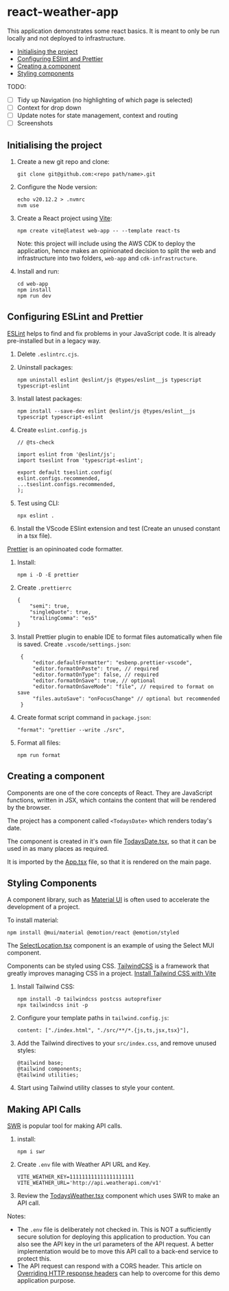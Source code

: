 # react-weather-app

This application demonstrates some react basics. It is meant to only be run locally and not deployed to infrastructure.

- [Initialising the project](#initialising-the-project)
- [Configuring ESlint and Prettier](#configuring-eslint-and-prettier)
- [Creating a component](#creating-a-component)
- [Styling components](#styling-components)

TODO:

- [ ] Tidy up Navigation (no highlighting of which page is selected)
- [ ] Context for drop down
- [ ] Update notes for state management, context and routing
- [ ] Screenshots

## Initialising the project

1. Create a new git repo and clone:
   ```
   git clone git@github.com:<repo path/name>.git
   ```
1. Configure the Node version:
   ```
   echo v20.12.2 > .nvmrc
   nvm use
   ```
1. Create a React project using [Vite](https://vitejs.dev/):

   ```
   npm create vite@latest web-app -- --template react-ts
   ```

   Note: this project will include using the AWS CDK to deploy the application, hence makes an opinionated decision to split the web and infrastructure into two folders, `web-app` and `cdk-infrastructure`.

1. Install and run:
   ```
   cd web-app
   npm install
   npm run dev
   ```

## Configuring ESLint and Prettier

[ESLint](https://eslint.org/) helps to find and fix problems in your JavaScript code. It is already pre-installed but in a legacy way.

1. Delete `.eslintrc.cjs`.

1. Uninstall packages:
   ```
   npm uninstall eslint @eslint/js @types/eslint__js typescript typescript-eslint
   ```
1. Install latest packages:
   ```
   npm install --save-dev eslint @eslint/js @types/eslint__js typescript typescript-eslint
   ```
1. Create `eslint.config.js`

   ```
   // @ts-check

   import eslint from '@eslint/js';
   import tseslint from 'typescript-eslint';

   export default tseslint.config(
   eslint.configs.recommended,
   ...tseslint.configs.recommended,
   );
   ```

1. Test using CLI:
   ```
   npx eslint .
   ```
1. Install the VScode ESlint extension and test (Create an unused constant in a tsx file).

[Prettier](https://prettier.io/) is an opininoated code formatter.

1. Install:

   ```
   npm i -D -E prettier
   ```

1. Create `.prettierrc`
   ```
   {
       "semi": true,
       "singleQuote": true,
       "trailingComma": "es5"
   }
   ```
1. Install Prettier plugin to enable IDE to format files automatically when file is saved. Create `.vscode/settings.json`:
   ```
    {
        "editor.defaultFormatter": "esbenp.prettier-vscode",
        "editor.formatOnPaste": true, // required
        "editor.formatOnType": false, // required
        "editor.formatOnSave": true, // optional
        "editor.formatOnSaveMode": "file", // required to format on save
        "files.autoSave": "onFocusChange" // optional but recommended
    }
   ```
1. Create format script command in `package.json`:
   ```
   "format": "prettier --write ./src",
   ```
1. Format all files:
   ```
   npm run format
   ```

## Creating a component

Components are one of the core concepts of React. They are JavaScript functions, written in JSX, which contains the content that will be rendered by the browser.

The project has a component called `<TodaysDate>` which renders today's date.

The component is created in it's own file [TodaysDate.tsx](/web-app/src/components/TodaysDate.tsx), so that it can be used in as many places as required.

It is imported by the [App.tsx](/web-app/src/App.tsx) file, so that it is rendered on the main page.

## Styling Components

A component library, such as [Material UI](https://mui.com/) is often used to accelerate the development of a project.

To install material:

```
npm install @mui/material @emotion/react @emotion/styled
```

The [SelectLocation.tsx](/web-app/src/components/SelectLocation.tsx) component is an example of using the Select MUI component.

Components can be styled using CSS. [TailwindCSS](https://tailwindcss.com/) is a framework that greatly improves managing CSS in a project. [Install Tailwind CSS with Vite](https://tailwindcss.com/docs/guides/vite)

1. Install Tailwind CSS:
   ```
   npm install -D tailwindcss postcss autoprefixer
   npx tailwindcss init -p
   ```
1. Configure your template paths in `tailwind.config.js`:
   ```
   content: ["./index.html", "./src/**/*.{js,ts,jsx,tsx}"],
   ```
1. Add the Tailwind directives to your `src/index.css`, and remove unused styles:
   ```
   @tailwind base;
   @tailwind components;
   @tailwind utilities;
   ```
1. Start using Tailwind utility classes to style your content.

## Making API Calls

[SWR](https://swr.vercel.app/) is popular tool for making API calls.

1. install:
   ```
   npm i swr
   ```
1. Create `.env` file with Weather API URL and Key.
   ```
   VITE_WEATHER_KEY=111111111111111111111
   VITE_WEATHER_URL='http://api.weatherapi.com/v1'
   ```
1. Review the [TodaysWeather.tsx](/web-app/src/components/TodaysWeather.tsx) component which uses SWR to make an API call.

Notes:

- The `.env` file is deliberately not checked in. This is NOT a sufficiently secure solution for deploying this application to production. You can also see the API key in the url parameters of the API request. A better implementation would be to move this API call to a back-end service to protect this.
- The API request can respond with a CORS header. This article on [Overriding HTTP response headers](https://developer.chrome.com/docs/devtools/overrides) can help to overcome for this demo application purpose.
